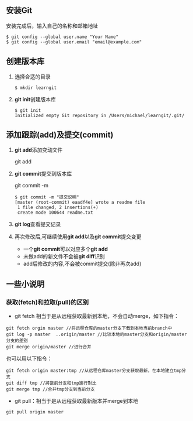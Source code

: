 ## 安装Git

安装完成后，输入自己的名称和邮箱地址

``` shell
$ git config --global user.name "Your Name"
$ git config --global user.email "email@example.com"
```

## 创建版本库

1. 选择合适的目录

   ``` shell
   $ mkdir learngit
   ```

2. **git init**创建版本库

   ``` shell
   $ git init
   Initialized empty Git repository in /Users/michael/learngit/.git/
   ```

## 添加跟踪(add)及提交(commit)

1. **git add**添加变动文件

   git add <file>

2. **git commit**提交到版本库

   git commit -m <message>

   ``` shell
   $ git commit -m "提交说明"
   [master (root-commit) eaadf4e] wrote a readme file
    1 file changed, 2 insertions(+)
    create mode 100644 readme.txt
   ```

3. **git log**查看提交记录
4. 再次修改后,可继续使用**git add**以及**git commit**提交变更
   - 一个**git commit**可以对应多个**git add**
   - 未做add的新文件不会被**git diff**识别
   - add后修改的内容,不会被commit提交(除非再次add)

## 一些小说明

### 获取(fetch)和拉取(pull)的区别

- git fetch 相当于是从远程获取最新到本地，不会自动merge，如下指令：

``` shell
git fetch orgin master //将远程仓库的master分支下载到本地当前branch中
git log -p master  ..origin/master //比较本地的master分支和origin/master分支的差别
git merge origin/master //进行合并
```

也可以用以下指令：

``` shell
git fetch origin master:tmp //从远程仓库master分支获取最新，在本地建立tmp分支
git diff tmp //將當前分支和tmp進行對比
git merge tmp //合并tmp分支到当前分支
```


- git pull：相当于是从远程获取最新版本并merge到本地

``` shell
git pull origin master
```

